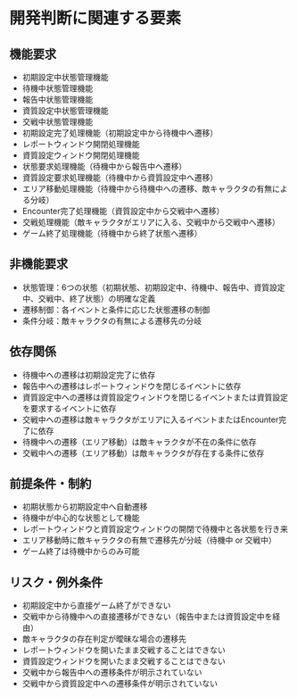 # 開発判断に関連する要素

## 機能要求
- 初期設定中状態管理機能
- 待機中状態管理機能
- 報告中状態管理機能
- 資質設定中状態管理機能
- 交戦中状態管理機能
- 初期設定完了処理機能（初期設定中から待機中へ遷移）
- レポートウィンドウ開閉処理機能
- 資質設定ウィンドウ開閉処理機能
- 状態要求処理機能（待機中から報告中へ遷移）
- 資質設定要求処理機能（待機中から資質設定中へ遷移）
- エリア移動処理機能（待機中から待機中への遷移、敵キャラクタの有無による分岐）
- Encounter完了処理機能（資質設定中から交戦中へ遷移）
- 交戦処理機能（敵キャラクタがエリアに入る、交戦中から交戦中へ遷移）
- ゲーム終了処理機能（待機中から終了状態へ遷移）

## 非機能要求
- 状態管理：6つの状態（初期状態、初期設定中、待機中、報告中、資質設定中、交戦中、終了状態）の明確な定義
- 遷移制御：各イベントと条件に応じた状態遷移の制御
- 条件分岐：敵キャラクタの有無による遷移先の分岐

## 依存関係
- 待機中への遷移は初期設定完了に依存
- 報告中への遷移はレポートウィンドウを閉じるイベントに依存
- 資質設定中への遷移は資質設定ウィンドウを閉じるイベントまたは資質設定を要求するイベントに依存
- 交戦中への遷移は敵キャラクタがエリアに入るイベントまたはEncounter完了に依存
- 待機中への遷移（エリア移動）は敵キャラクタが不在の条件に依存
- 交戦中への遷移（エリア移動）は敵キャラクタが存在する条件に依存

## 前提条件・制約
- 初期状態から初期設定中へ自動遷移
- 待機中が中心的な状態として機能
- レポートウィンドウと資質設定ウィンドウの開閉で待機中と各状態を行き来
- エリア移動時に敵キャラクタの有無で遷移先が分岐（待機中 or 交戦中）
- ゲーム終了は待機中からのみ可能

## リスク・例外条件
- 初期設定中から直接ゲーム終了ができない
- 交戦中から待機中への直接遷移ができない（報告中または資質設定中を経由）
- 敵キャラクタの存在判定が曖昧な場合の遷移先
- レポートウィンドウを開いたまま交戦することはできない
- 資質設定ウィンドウを開いたまま交戦することはできない
- 交戦中から報告中への遷移条件が明示されていない
- 交戦中から資質設定中への遷移条件が明示されていない
